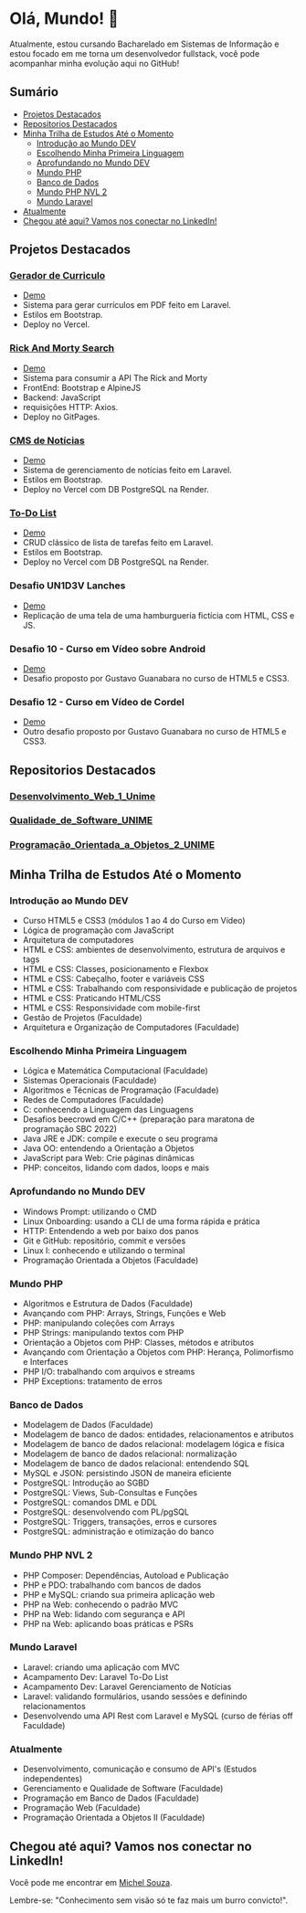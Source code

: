 # Olá, Mundo! 👋

Atualmente, estou cursando Bacharelado em Sistemas de Informação e estou focado em me torna um desenvolvedor fullstack, você pode acompanhar minha evolução aqui no GitHub!

## Sumário

- [Projetos Destacados](#projetos-destacados)
- [Repositorios Destacados](#repositorios-destacados)
- [Minha Trilha de Estudos Até o Momento](#minha-trilha-de-estudos-até-o-momento)
  - [Introdução ao Mundo DEV](#introdução-ao-mundo-dev)
  - [Escolhendo Minha Primeira Linguagem](#escolhendo-minha-primeira-linguagem)
  - [Aprofundando no Mundo DEV](#aprofundando-no-mundo-dev)
  - [Mundo PHP](#mundo-php)
  - [Banco de Dados](#banco-de-dados)
  - [Mundo PHP NVL 2](#mundo-php-nvl-2)
  - [Mundo Laravel](#mundo-laravel)
- [Atualmente](#atualmente)
- [Chegou até aqui? Vamos nos conectar no LinkedIn!](#chegou-até-aqui-vamos-nos-conectar-no-linkedin)

## Projetos Destacados
  
### [Gerador de Curriculo](https://github.com/MichelNsouza/GeradorCV/)

- [Demo](https://geradorcurriculo.vercel.app/)
- Sistema para gerar currículos em PDF feito em Laravel.
- Estilos em Bootstrap.
- Deploy no Vercel.

  
### [Rick And Morty Search](https://github.com/MichelNsouza/atividade-complementar-web-1)

- [Demo](https://michelnsouza.github.io/atividade-complementar-web-1/)
- Sistema para consumir a API The Rick and Morty 
- FrontEnd: Bootstrap e AlpineJS
- Backend: JavaScript
- requisições HTTP: Axios.
- Deploy no GitPages.


### [CMS de Notícias](https://github.com/MichelNsouza/LaravelCMS)

- [Demo](https://laravel-cms.vercel.app/)
- Sistema de gerenciamento de notícias feito em Laravel.
- Estilos em Bootstrap.
- Deploy no Vercel com DB PostgreSQL na Render.

### [To-Do List](https://github.com/MichelNsouza/ToDo)

- [Demo](https://to-do-list-michel.vercel.app/)
- CRUD clássico de lista de tarefas feito em Laravel.
- Estilos em Bootstrap.
- Deploy no Vercel com DB PostgreSQL na Render.

### Desafio UN1D3V Lanches

- [Demo](https://michelnsouza.github.io/desafioUnidev/)
- Replicação de uma tela de uma hamburgueria fictícia com HTML, CSS e JS.

### Desafio 10 - Curso em Vídeo sobre Android

- [Demo](https://michelnsouza.github.io/projetoAndroid/)
- Desafio proposto por Gustavo Guanabara no curso de HTML5 e CSS3.

### Desafio 12 - Curso em Vídeo de Cordel

- [Demo](https://michelnsouza.github.io/projetoCordel/)
- Outro desafio proposto por Gustavo Guanabara no curso de HTML5 e CSS3.


## Repositorios Destacados
### [Desenvolvimento_Web_1_Unime](https://github.com/MichelNsouza/Desenvolvimento_Web_1_Unime)
### [Qualidade_de_Software_UNIME](https://github.com/MichelNsouza/Qualidade_de_Software_UNIME)
### [Programação_Orientada_a_Objetos_2_UNIME](https://github.com/MichelNsouza/POO_2_UNIME)


## Minha Trilha de Estudos Até o Momento
### Introdução ao Mundo DEV

- Curso HTML5 e CSS3 (módulos 1 ao 4 do Curso em Vídeo)
- Lógica de programação com JavaScript
- Arquitetura de computadores
- HTML e CSS: ambientes de desenvolvimento, estrutura de arquivos e tags
- HTML e CSS: Classes, posicionamento e Flexbox
- HTML e CSS: Cabeçalho, footer e variáveis CSS
- HTML e CSS: Trabalhando com responsividade e publicação de projetos
- HTML e CSS: Praticando HTML/CSS
- HTML e CSS: Responsividade com mobile-first
- Gestão de Projetos (Faculdade)
-	Arquitetura e Organização de Computadores (Faculdade)
  
### Escolhendo Minha Primeira Linguagem
- Lógica e Matemática Computacional	(Faculdade)
- Sistemas Operacionais (Faculdade)
- Algoritmos e Técnicas de Programação (Faculdade)
- Redes de Computadores	(Faculdade)
- C: conhecendo a Linguagem das Linguagens
- Desafios beecrowd em C/C++ (preparação para maratona de programação SBC 2022)
- Java JRE e JDK: compile e execute o seu programa
- Java OO: entendendo a Orientação a Objetos
- JavaScript para Web: Crie páginas dinâmicas
- PHP: conceitos, lidando com dados, loops e mais

### Aprofundando no Mundo DEV

- Windows Prompt: utilizando o CMD
- Linux Onboarding: usando a CLI de uma forma rápida e prática
- HTTP: Entendendo a web por baixo dos panos
- Git e GitHub: repositório, commit e versões
- Linux I: conhecendo e utilizando o terminal
- Programação Orientada a Objetos (Faculdade)

### Mundo PHP
- Algoritmos e Estrutura de Dados	(Faculdade)
- Avançando com PHP: Arrays, Strings, Funções e Web
- PHP: manipulando coleções com Arrays
- PHP Strings: manipulando textos com PHP
- Orientação a Objetos com PHP: Classes, métodos e atributos
- Avançando com Orientação a Objetos com PHP: Herança, Polimorfismo e Interfaces
- PHP I/O: trabalhando com arquivos e streams
- PHP Exceptions: tratamento de erros

### Banco de Dados
- Modelagem de Dados (Faculdade)
- Modelagem de banco de dados: entidades, relacionamentos e atributos
- Modelagem de banco de dados relacional: modelagem lógica e física
- Modelagem de banco de dados relacional: normalização
- Modelagem de banco de dados relacional: entendendo SQL
- MySQL e JSON: persistindo JSON de maneira eficiente
- PostgreSQL: Introdução ao SGBD
- PostgreSQL: Views, Sub-Consultas e Funções
- PostgreSQL: comandos DML e DDL
- PostgreSQL: desenvolvendo com PL/pgSQL
- PostgreSQL: Triggers, transações, erros e cursores
- PostgreSQL: administração e otimização do banco

### Mundo PHP NVL 2

- PHP Composer: Dependências, Autoload e Publicação
- PHP e PDO: trabalhando com bancos de dados
- PHP e MySQL: criando sua primeira aplicação web
- PHP na Web: conhecendo o padrão MVC
- PHP na Web: lidando com segurança e API
- PHP na Web: aplicando boas práticas e PSRs

### Mundo Laravel

- Laravel: criando uma aplicação com MVC
- Acampamento Dev: Laravel To-Do List
- Acampamento Dev: Laravel Gerenciamento de Notícias
- Laravel: validando formulários, usando sessões e definindo relacionamentos
- Desenvolvendo uma API Rest com Laravel e MySQL (curso de férias off Faculdade)

### Atualmente
- Desenvolvimento, comunicação e consumo de API's (Estudos independentes)
-	Gerenciamento e Qualidade de Software (Faculdade)
-	Programação em Banco de Dados (Faculdade)
-	Programação Web (Faculdade)
-	Programação Orientada a Objetos II (Faculdade)	 

## Chegou até aqui? Vamos nos conectar no LinkedIn!

Você pode me encontrar em [Michel Souza](https://www.linkedin.com/in/michel-n-souza/).

Lembre-se: "Conhecimento sem visão só te faz mais um burro convicto!".
